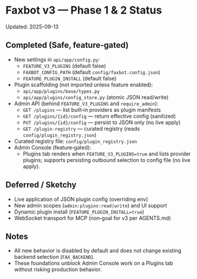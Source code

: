 # Faxbot v3 — Phase 1 & 2 Status

Updated: 2025-09-13

## Completed (Safe, feature‑gated)
- New settings in `api/app/config.py`:
  - `FEATURE_V3_PLUGINS` (default false)
  - `FAXBOT_CONFIG_PATH` (default `config/faxbot.config.json`)
  - `FEATURE_PLUGIN_INSTALL` (default false)
- Plugin scaffolding (not imported unless feature enabled):
  - `api/app/plugins/base/types.py`
  - `api/app/plugins/config_store.py` (atomic JSON read/write)
- Admin API (behind `FEATURE_V3_PLUGINS` and `require_admin`):
  - `GET /plugins` — list built‑in providers as plugin manifests
  - `GET /plugins/{id}/config` — return effective config (sanitized)
  - `PUT /plugins/{id}/config` — persist to JSON only (no live apply)
  - `GET /plugin-registry` — curated registry (reads `config/plugin_registry.json`)
- Curated registry file: `config/plugin_registry.json`
- Admin Console (feature‑gated):
  - Plugins tab renders when `FEATURE_V3_PLUGINS=true` and lists provider plugins; supports persisting outbound selection to config file (no live apply).

## Deferred / Sketchy
- Live application of JSON plugin config (overriding env)
- New admin scopes (`admin:plugins:read|write`) and UI support
- Dynamic plugin install (`FEATURE_PLUGIN_INSTALL=true`)
- WebSocket transport for MCP (non‑goal for v3 per AGENTS.md)

## Notes
- All new behavior is disabled by default and does not change existing backend selection (`FAX_BACKEND`).
- These foundations unblock Admin Console work on a Plugins tab without risking production behavior.
